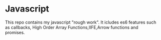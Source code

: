 # Javascript

This repo contains my javascript "rough work". It icludes es6 features such as callbacks, High Order Array Functions,IIFE,Arrow functions and promises.
